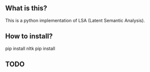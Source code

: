 ## What is this?

This is a python implementation of LSA (Latent Semantic Analysis).

## How to install?

pip install nltk
pip install

## TODO
